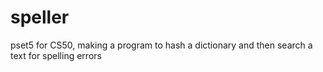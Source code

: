 # speller
pset5 for CS50, making a program to hash a dictionary and then search a text for spelling errors
